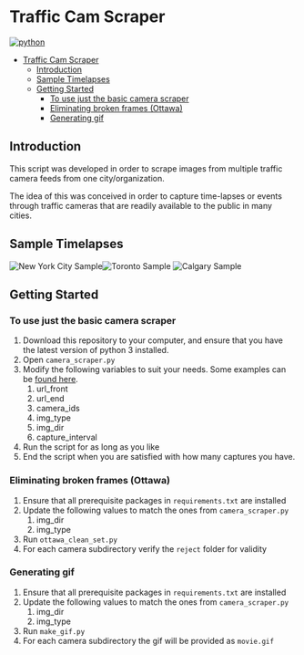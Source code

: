 # Traffic Cam Scraper
[![python](https://img.shields.io/badge/python-3-yellow.svg)](https://python.org)

- [Traffic Cam Scraper](#traffic-cam-scraper)
  - [Introduction](#introduction)
  - [Sample Timelapses](#sample-timelapses)
  - [Getting Started](#getting-started)
    - [To use just the basic camera scraper](#to-use-just-the-basic-camera-scraper)
    - [Eliminating broken frames (Ottawa)](#eliminating-broken-frames-ottawa)
    - [Generating gif](#generating-gif)


## Introduction
This script was developed in order to scrape images from multiple traffic camera feeds from one city/organization. 

The idea of this was conceived in order to capture time-lapses or events through traffic cameras that are readily available to the public in many cities. 

## Sample Timelapses
![New York City Sample](samples/nyc-usa1.gif)![Toronto Sample](samples/toronto-canada1.gif)
![Calgary Sample](samples/calgary-canada1.gif)

## Getting Started

### To use just the basic camera scraper
1. Download this repository to your computer, and ensure that you have the latest version of python 3 installed.
2. Open `camera_scraper.py`
3. Modify the following variables to suit your needs. Some examples can be [found here](example_configs.md).
   1. url_front
   2. url_end
   3. camera_ids
   4. img_type
   5. img_dir
   6. capture_interval
4. Run the script for as long as you like 
5. End the script when you are satisfied with how many captures you have.


### Eliminating broken frames (Ottawa)
1. Ensure that all prerequisite packages in `requirements.txt` are installed
2. Update the following values to match the ones from `camera_scraper.py`
   1. img_dir
   2. img_type
3. Run `ottawa_clean_set.py`
4. For each camera subdirectory verify the `reject` folder for validity


### Generating gif
1. Ensure that all prerequisite packages in `requirements.txt` are installed
2. Update the following values to match the ones from `camera_scraper.py`
   1. img_dir
   2. img_type
3. Run `make_gif.py`
4. For each camera subdirectory the gif will be provided as `movie.gif`